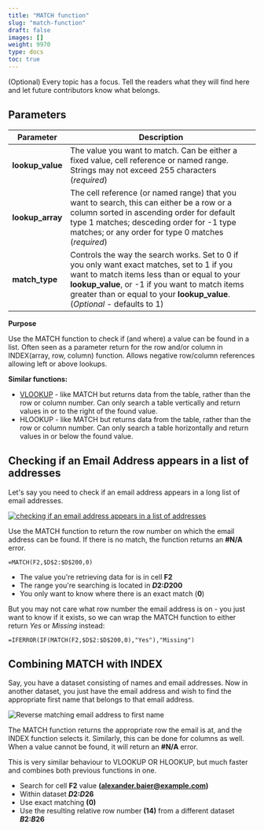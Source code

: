```yaml
---
title: "MATCH function"
slug: "match-function"
draft: false
images: []
weight: 9970
type: docs
toc: true
---
```


(Optional) Every topic has a focus. Tell the readers what they will find here and let future contributors know what belongs.

## Parameters
| Parameter | Description |
| --------- | ----------- |
| **lookup_value** | The value you want to match. Can be either a fixed value, cell reference or named range. Strings may not exceed 255 characters  (*required*) |
| **lookup_array** | The cell reference (or named range) that you want to search, this can either be a row or a column sorted in ascending order for default type 1 matches; desceding order for -1 type matches; or any order for type 0 matches (*required*) |
| **match_type** | Controls the way the search works. Set to 0 if you only want exact matches, set to 1 if you want to match items less than or equal to your **lookup_value**, or -1 if you want to match items greater than or equal to your **lookup_value**. (*Optional* - defaults to 1) |

**Purpose**

Use the MATCH function to check if (and where) a value can be found in a list.  Often seen as a parameter return for the row and/or column in INDEX(array, row, column) function.  Allows negative row/column references allowing left or above lookups.

**Similar functions:**

 * [VLOOKUP][1] - like MATCH but returns data from the table, rather than the row or column number. Can only search a table vertically and return values in or to the right of the found value.
 * HLOOKUP - like MATCH but returns data from the table, rather than the row or column number. Can only search a table horizontally and return values in or below the found value.


  [1]: https://www.wikiod.com/excel/vlookup

## Checking if an Email Address appears in a list of addresses
Let's say you need to check if an email address appears in a long list of email addresses.

[![checking if an email address appears in a list of addresses][1]][1]

Use the MATCH function to return the row number on which the email address can be found. If there is no match, the function returns an **#N/A** error.

    =MATCH(F2,$D$2:$D$200,0)

 * The value you're retrieving data for is in cell **F2**
 * The range you're searching is located in **$D$2:$D$200**
 * You only want to know where there is an exact match (**0**)


But you may not care what row number the email address is on - you just want to know if it exists, so we can wrap the MATCH function to either return *Yes* or *Missing* instead:

    =IFERROR(IF(MATCH(F2,$D$2:$D$200,0),"Yes"),"Missing")


  [1]: http://i.stack.imgur.com/vtkq6.png

## Combining MATCH with INDEX
Say, you have a dataset consisting of names and email addresses. Now in another dataset, you just have the email address and wish to find the appropriate first name that belongs to that email address.

![Reverse matching email address to first name](http://i.stack.imgur.com/6qTrh.png)

The MATCH function returns the appropriate row the email is at, and the INDEX function selects it. Similarly, this can be done for columns as well. When a value cannot be found, it will return an **#N/A** error.

This is very similar behaviour to VLOOKUP OR HLOOKUP, but much faster and combines both previous functions in one.

- Search for cell **F2** value **(alexander.baier@example.com)**
- Within dataset **$D$2:$D$26**
- Use exact matching **(0)**
- Use the resulting relative row number **(14)** from a different dataset **$B$2:$B$26**

